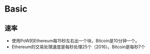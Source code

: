 # Basic

## 速率
- 使用PoW的Ethereum每15秒左右出一个块，Bitcoin是10分钟一个。
- Ethereum的交易处理速度是每秒处理25个（2016）。Bitcoin是每秒7个

